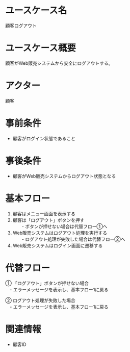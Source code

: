 # ユースケース名
顧客ログアウト

# ユースケース概要
顧客がWeb販売システムから安全にログアウトする。

# アクター
顧客

# 事前条件
- 顧客がログイン状態であること

# 事後条件
- 顧客がWeb販売システムからログアウト状態となる

# 基本フロー
1. 顧客はメニュー画面を表示する
2. 顧客は「ログアウト」ボタンを押す  
　　- ボタンが押せない場合は代替フロー①へ
3. Web販売システムはログアウト処理を実行する  
　　- ログアウト処理が失敗した場合は代替フロー②へ
4. Web販売システムはログイン画面に遷移する

# 代替フロー
① 「ログアウト」ボタンが押せない場合  
　- エラーメッセージを表示し、基本フロー1に戻る

② ログアウト処理が失敗した場合  
　- エラーメッセージを表示し、基本フロー1に戻る

# 関連情報
- 顧客ID